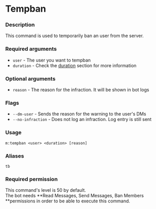 # Tempban

### **Description**

This command is used to temporarily ban an user from the server.

### **Required arguments**

* `user` - The user you want to tempban
* `duration` - Check the [duration](https://app.gitbook.com/@moonlightbot/s/docs/start-up/arguments#type-of-arguments) section for more information

### **Optional arguments**

* `reason` - The reason for the infraction. It will be shown in bot logs

### Flags

* `--dm-user` - Sends the reason for the warning to the user's DMs
* `--no-infraction` - Does not log an infraction. Log entry is still sent

### **Usage**

```
m:tempban <user> <duration> [reason]
```

### **Aliases**

`tb`

### **Required permission**

This command's level is 50 by default.\
The bot needs **Read Messages, Send Messages, Ban Members **permissions in order to be able to execute this command.
